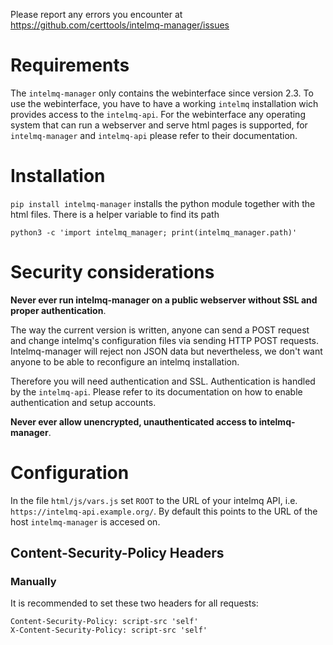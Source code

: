 Please report any errors you encounter at https://github.com/certtools/intelmq-manager/issues

# Requirements

The ``intelmq-manager`` only contains the webinterface since version 2.3. To use the webinterface, you have to have a working ``intelmq``
installation wich provides access to the ``intelmq-api``. For the webinterface any operating system that can run a webserver and serve
html pages is supported, for ``intelmq-manager`` and ``intelmq-api`` please refer to their documentation.

# Installation

`pip install intelmq-manager` installs the python module together with the html files. There is a helper variable to find its path

```
python3 -c 'import intelmq_manager; print(intelmq_manager.path)'
```

# Security considerations

**Never ever run intelmq-manager on a public webserver without SSL and proper authentication**.

The way the current version is written, anyone can send a POST request and change intelmq's configuration files via sending HTTP POST requests.
Intelmq-manager will reject non JSON data but nevertheless, we don't want anyone to be able to reconfigure an intelmq installation.

Therefore you will need authentication and SSL. Authentication is handled by the ``intelmq-api``. Please refer to its documentation on how to
enable authentication and setup accounts.

**Never ever allow unencrypted, unauthenticated access to intelmq-manager**.

# Configuration

In the file ``html/js/vars.js`` set ``ROOT`` to the URL of your intelmq API, i.e. ``https://intelmq-api.example.org/``. By default this points
to the URL of the host ``intelmq-manager`` is accesed on.

## Content-Security-Policy Headers

### Manually

It is recommended to set these two headers for all requests:

```
Content-Security-Policy: script-src 'self'
X-Content-Security-Policy: script-src 'self'
```
